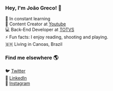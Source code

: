 ### Hey, I'm João Greco! 👋

🔭 In constant learning <br>
🍿 Content Creator at [Youtube](https://www.youtube.com/channel/UCndvgAIBiZfxRKJJy4tV24Q/featured?disable_polymer=1) <br>
💻 Back-End Developer at [TOTVS](https://www.totvs.com/) <br>
⚡ Fun facts: I enjoy reading, shooting and playing. <br>
🇧🇷 Living in Canoas, Brazil <br>

### Find me elsewhere 🌎

🐦 [Twitter](https://twitter.com/_grecojoao) <br>
🚀 [LinkedIn](https://www.linkedin.com/in/grecojoao/) <br>
📸 [Instagram](https://instagram.com/_grecojoao/) <br>
